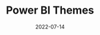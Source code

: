 ---
layout:             page
title:              Power BI Themes
menu_title:         Themes
published:          true
date:               2022-07-14
modified:           2022-07-14
order:              /02/themes
class:              front-section
---